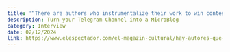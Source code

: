 ```yaml
---
title: '“There are authors who instrumentalize their work to win contests”, El Espectador'
description: Turn your Telegram Channel into a MicroBlog
category: Interview
date: 02/12/2024
link: https://www.elespectador.com/el-magazin-cultural/hay-autores-que-instrumentalizan-su-obra-para-ganarse-concursos-sebastian-martinez-vanegas-escritor-noticias-hoy/
---
```

